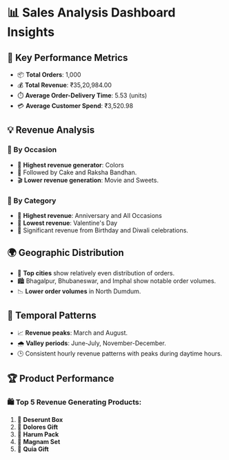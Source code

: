 # 📊 Sales Analysis Dashboard Insights

## 🔑 Key Performance Metrics
- 📦 **Total Orders**: 1,000
- 💰 **Total Revenue**: ₹35,20,984.00
- ⏱️ **Average Order-Delivery Time**: 5.53 (units)
- 💳 **Average Customer Spend**: ₹3,520.98

## 💡 Revenue Analysis

### 🎉 By Occasion
- 🌈 **Highest revenue generator**: Colors
- 🎂 Followed by Cake and Raksha Bandhan.
- 🎬 **Lower revenue generation**: Movie and Sweets.

### 📅 By Category
- 🎉 **Highest revenue**: Anniversary and All Occasions
- 💌 **Lowest revenue**: Valentine's Day
- 🎂 Significant revenue from Birthday and Diwali celebrations.

## 🌍 Geographic Distribution
- 🌆 **Top cities** show relatively even distribution of orders.
- 🏙️ Bhagalpur, Bhubaneswar, and Imphal show notable order volumes.
- 📉 **Lower order volumes** in North Dumdum.

## 📅 Temporal Patterns
- 📈 **Revenue peaks**: March and August.
- 🌧️ **Valley periods**: June-July, November-December.
- 🕒 Consistent hourly revenue patterns with peaks during daytime hours.

## 🏆 Product Performance
### 🛍️ Top 5 Revenue Generating Products:
1. 🎁 **Deserunt Box**
2. 🎁 **Dolores Gift**
3. 🎁 **Harum Pack**
4. 🎁 **Magnam Set**
5. 🎁 **Quia Gift**
